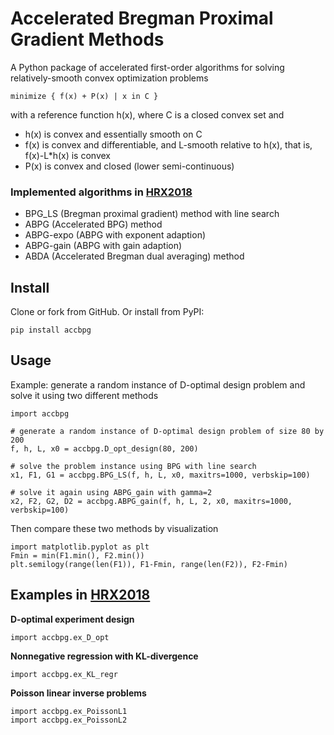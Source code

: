# Accelerated Bregman Proximal Gradient Methods

A Python package of accelerated first-order algorithms for solving relatively-smooth convex optimization problems

    minimize { f(x) + P(x) | x in C }

with a reference function h(x), where C is a closed convex set and

* h(x) is convex and essentially smooth on C
* f(x) is convex and differentiable, and L-smooth relative to h(x), that is, f(x)-L*h(x) is convex
* P(x) is convex and closed (lower semi-continuous)

### Implemented algorithms in [HRX2018](https://arxiv.org/abs/1808.03045)

* BPG_LS (Bregman proximal gradient) method with line search
* ABPG (Accelerated BPG) method
* ABPG-expo (ABPG with exponent adaption)
* ABPG-gain (ABPG with gain adaption)
* ABDA (Accelerated Bregman dual averaging) method

## Install

Clone or fork from GitHub. Or install from PyPI:

    pip install accbpg

## Usage

Example: generate a random instance of D-optimal design problem and solve it using two different methods

    import accbpg

    # generate a random instance of D-optimal design problem of size 80 by 200
    f, h, L, x0 = accbpg.D_opt_design(80, 200)

    # solve the problem instance using BPG with line search
    x1, F1, G1 = accbpg.BPG_LS(f, h, L, x0, maxitrs=1000, verbskip=100)

    # solve it again using ABPG_gain with gamma=2
    x2, F2, G2, D2 = accbpg.ABPG_gain(f, h, L, 2, x0, maxitrs=1000, verbskip=100)

Then compare these two methods by visualization

    import matplotlib.pyplot as plt
    Fmin = min(F1.min(), F2.min())
    plt.semilogy(range(len(F1)), F1-Fmin, range(len(F2)), F2-Fmin)

## Examples in [HRX2018](https://arxiv.org/abs/1808.03045)

**D-optimal experiment design**
    
    import accbpg.ex_D_opt

**Nonnegative regression with KL-divergence**

    import accbpg.ex_KL_regr

**Poisson linear inverse problems**

    import accbpg.ex_PoissonL1
    import accbpg.ex_PoissonL2


